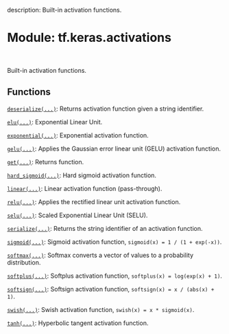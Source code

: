 description: Built-in activation functions.

<div itemscope itemtype="http://developers.google.com/ReferenceObject">
<meta itemprop="name" content="tf.keras.activations" />
<meta itemprop="path" content="Stable" />
</div>

# Module: tf.keras.activations

<!-- Insert buttons and diff -->

<table class="tfo-notebook-buttons tfo-api nocontent" align="left">

</table>



Built-in activation functions.



## Functions

[`deserialize(...)`](../../tf/keras/activations/deserialize.md): Returns activation function given a string identifier.

[`elu(...)`](../../tf/keras/activations/elu.md): Exponential Linear Unit.

[`exponential(...)`](../../tf/keras/activations/exponential.md): Exponential activation function.

[`gelu(...)`](../../tf/keras/activations/gelu.md): Applies the Gaussian error linear unit (GELU) activation function.

[`get(...)`](../../tf/keras/activations/get.md): Returns function.

[`hard_sigmoid(...)`](../../tf/keras/activations/hard_sigmoid.md): Hard sigmoid activation function.

[`linear(...)`](../../tf/keras/activations/linear.md): Linear activation function (pass-through).

[`relu(...)`](../../tf/keras/activations/relu.md): Applies the rectified linear unit activation function.

[`selu(...)`](../../tf/keras/activations/selu.md): Scaled Exponential Linear Unit (SELU).

[`serialize(...)`](../../tf/keras/activations/serialize.md): Returns the string identifier of an activation function.

[`sigmoid(...)`](../../tf/keras/activations/sigmoid.md): Sigmoid activation function, `sigmoid(x) = 1 / (1 + exp(-x))`.

[`softmax(...)`](../../tf/keras/activations/softmax.md): Softmax converts a vector of values to a probability distribution.

[`softplus(...)`](../../tf/keras/activations/softplus.md): Softplus activation function, `softplus(x) = log(exp(x) + 1)`.

[`softsign(...)`](../../tf/keras/activations/softsign.md): Softsign activation function, `softsign(x) = x / (abs(x) + 1)`.

[`swish(...)`](../../tf/keras/activations/swish.md): Swish activation function, `swish(x) = x * sigmoid(x)`.

[`tanh(...)`](../../tf/keras/activations/tanh.md): Hyperbolic tangent activation function.

